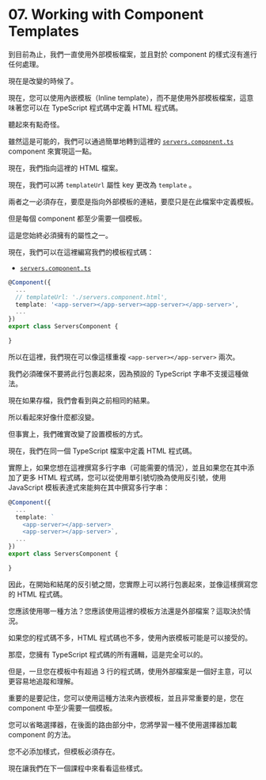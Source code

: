 # 07. Working with Component Templates

到目前為止，我們一直使用外部模板檔案，並且對於 component 的樣式沒有進行任何處理。

現在是改變的時候了。

現在，您可以使用內嵌模板（Inline template），而不是使用外部模板檔案，這意味著您可以在 TypeScript 程式碼中定義 HTML 程式碼。

聽起來有點奇怪。

雖然這是可能的，我們可以通過簡單地轉到這裡的 [`servers.component.ts`](../../my-first-app/src/app/servers/servers.component.ts) component 來實現這一點。

現在，我們指向這裡的 HTML 檔案。

現在，我們可以將 `templateUrl` 屬性 key 更改為 `template` 。

兩者之一必須存在，要麼是指向外部模板的連結，要麼只是在此檔案中定義模板。

但是每個 component 都至少需要一個模板。

這是您始終必須擁有的屬性之一。

現在，我們可以在這裡編寫我們的模板程式碼：

- [`servers.component.ts`](../../my-first-app/src/app/servers/servers.component.ts)

```ts
@Component({
  ...
  // templateUrl: './servers.component.html',
  template: '<app-server></app-server><app-server></app-server>',
  ...
})
export class ServersComponent {

}
```

所以在這裡，我們現在可以像這樣重複 `<app-server></app-server>` 兩次。

我們必須確保不要將此行包裹起來，因為預設的 TypeScript 字串不支援這種做法。

現在如果存檔，我們會看到與之前相同的結果。

所以看起來好像什麼都沒變。

但事實上，我們確實改變了設置模板的方式。

現在，我們在同一個 TypeScript 檔案中定義 HTML 程式碼。

實際上，如果您想在這裡撰寫多行字串（可能需要的情況），並且如果您在其中添加了更多 HTML 程式碼，您可以從使用單引號切換為使用反引號，使用 JavaScript 模板表達式來能夠在其中撰寫多行字串：

```ts
@Component({
  ...
  template: `
    <app-server></app-server>
    <app-server></app-server>`,
  ...
})
export class ServersComponent {

}
```

因此，在開始和結尾的反引號之間，您實際上可以將行包裹起來，並像這樣撰寫您的 HTML 程式碼。

您應該使用哪一種方法？您應該使用這裡的模板方法還是外部檔案？這取決於情況。

如果您的程式碼不多，HTML 程式碼也不多，使用內嵌模板可能是可以接受的。

那麼，您擁有 TypeScript 程式碼的所有邏輯，這是完全可以的。

但是，一旦您在模板中有超過 3 行的程式碼，使用外部檔案是一個好主意，可以更容易地追蹤和理解。

重要的是要記住，您可以使用這種方法來內嵌模板，並且非常重要的是，您在 component 中至少需要一個模板。

您可以省略選擇器，在後面的路由部分中，您將學習一種不使用選擇器加載 component 的方法。

您不必添加樣式，但模板必須存在。

現在讓我們在下一個課程中來看看這些樣式。
